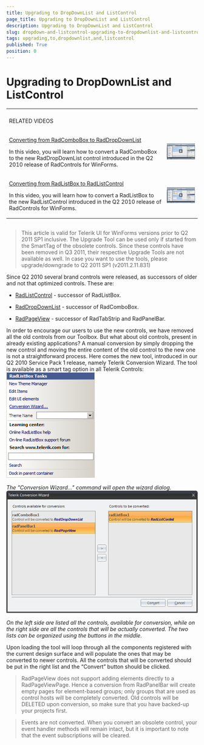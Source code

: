 ```yaml
---
title: Upgrading to DropDownList and ListControl
page_title: Upgrading to DropDownList and ListControl
description: Upgrading to DropDownList and ListControl
slug: dropdown-and-listcontrol-upgrading-to-dropdownlist-and-listcontrol
tags: upgrading,to,dropdownlist,and,listcontrol
published: True
position: 0
---
```


# Upgrading to DropDownList and ListControl


<table><th><tr><td>

RELATED VIDEOS</td><td></td></tr></th><tr><td>

[Converting from RadComboBox to RadDropDownList](http://tv.telerik.com/watch/winforms/converting-from-radcombobox-to-raddropdownlist)

In this video, you will learn how to convert a RadComboBox to the new RadDropDownList control introduced in the Q2 2010 release of RadControls for WinForms.
            </td><td>![dropdown-and-listcontrol-upgrading-to-dropdownlist-and-listcontrol 003](images/dropdown-and-listcontrol-upgrading-to-dropdownlist-and-listcontrol003.png)</td></tr><tr><td>

[Converting from RadListBox to RadListControl](http://tv.telerik.com/watch/winforms/converting-from-radlistbox-to-radlistcontrol)

In this video, you will learn how to convert a RadListBox to the new RadListControl introduced in the Q2 2010 release of RadControls for WinForms.
            </td><td>![dropdown-and-listcontrol-upgrading-to-dropdownlist-and-listcontrol 004](images/dropdown-and-listcontrol-upgrading-to-dropdownlist-and-listcontrol004.png)</td></tr></table>

## 

>This article is valid for Telerik UI for WinForms versions prior to Q2 2011 SP1 inclusive.
            The Upgrade Tool can be used only if started from the SmartTag of the obsolete controls. Since
            these controls have been removed in Q3 2011, their respective Upgrade Tools are not available as well.
            In case you want to use the tools, please upgrade/downgrade to Q2 2011 SP1 (v2011.2.11.831)
          

Since Q2 2010 several brand controls were released, as successors of older and not that optimized controls. These are:

* [RadListControl](http://www.telerik.com/help/winforms/dropdown-and-listcontrol-listcontrol-overview.html) - successor of RadListBox.
          

* [RadDropDownList](http://www.telerik.com/help/winforms/dropdown-and-listcontrol-dropdownlist-overview.html) - successor of RadComboBox.
          

* [RadPageView](http://www.telerik.com/help/winforms/pageview-overview.html) - successor of RadTabStrip and RadPanelBar.
          

In order to encourage our users to use the new controls, we have removed all the old controls from our Toolbox. But what about old controls, present in already existing applications? A manual conversion by simply dropping the new control and moving the entire content of the old control to the new one is not a straightforward process. Here comes the new tool, introduced in our Q2 2010 Service Pack 1 release, namely Telerik Conversion Wizard. The tool is available as a smart tag option in all Telerik Controls:![dropdown-and-listcontrol-upgrading-to-dropdownlist-and-listcontrol 001](images/dropdown-and-listcontrol-upgrading-to-dropdownlist-and-listcontrol001.png)

*The "Conversion Wizard…" command will open the wizard dialog.*![dropdown-and-listcontrol-upgrading-to-dropdownlist-and-listcontrol 002](images/dropdown-and-listcontrol-upgrading-to-dropdownlist-and-listcontrol002.png)

*On the left side are listed all the controls, available for conversion, while on the right side are all the controls that will be actually converted. The two lists can be organized using the buttons in the middle.*

Upon loading the tool will loop through all the components registered with the current design surface and will populate the ones that may be converted to newer controls. All the controls that will be converted should be put in the right list and the “Convert” button should be clicked.

>RadPageView does not support adding elements directly to a RadPageViewPage. Hence a conversion from RadPanelBar will create empty pages for element-based groups; only groups that are used as control hosts will be completely converted. Old controls will be DELETED upon conversion, so make sure that you have backed-up your projects first.

>Events are not converted. When you convert an obsolete control, your event handler methods will remain intact, but it
            is important to note that the event subscriptions will be cleared.
          
